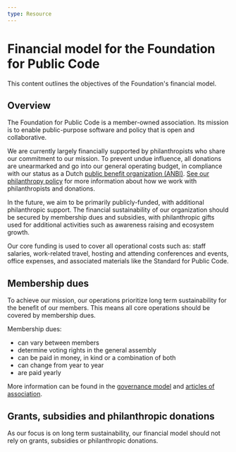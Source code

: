 ```yaml
---
type: Resource
---
```


# Financial model for the Foundation for Public Code

This content outlines the objectives of the Foundation's financial model.

## Overview

The Foundation for Public Code is a member-owned association. Its mission is to enable public-purpose software and policy that is open and collaborative.

We are currently largely financially supported by philanthropists who share our commitment to our mission. To prevent undue influence, all donations are unearmarked and go into our general operating budget, in compliance with our status as a Dutch [public benefit organization (ANBI)](https://www.belastingdienst.nl/wps/wcm/connect/bldcontenten/belastingdienst/business/business-public-benefit-organisations/public_benefit_organisations/what_is_pbo/). [See our philanthropy policy](../../organization/philanthropy.md) for more information about how we work with philanthropists and donations.

In the future, we aim to be primarily publicly-funded, with additional philanthropic support. The financial sustainability of our organization should be secured by membership dues and subsidies, with philanthropic gifts used for additional activities such as awareness raising and ecosystem growth.

Our core funding is used to cover all operational costs such as: staff salaries, work-related travel, hosting and attending conferences and events, office expenses, and associated materials like the Standard for Public Code.

## Membership dues

To achieve our mission, our operations prioritize long term sustainability for the benefit of our members. This means all core operations should be covered by membership dues.

Membership dues:

* can vary between members
* determine voting rights in the general assembly
* can be paid in money, in kind or a combination of both
* can change from year to year
* are paid yearly

More information can be found in the [governance model](governance-model.md) and [articles of association](articles-of-association.md).

## Grants, subsidies and philanthropic donations

As our focus is on long term sustainability, our financial model should not rely on grants, subsidies or philanthropic donations.
